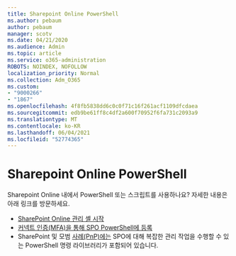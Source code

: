 ```yaml
---
title: Sharepoint Online PowerShell
ms.author: pebaum
author: pebaum
manager: scotv
ms.date: 04/21/2020
ms.audience: Admin
ms.topic: article
ms.service: o365-administration
ROBOTS: NOINDEX, NOFOLLOW
localization_priority: Normal
ms.collection: Adm_O365
ms.custom:
- "9000266"
- "1867"
ms.openlocfilehash: 4f8fb5838dd6c0c0f71c16f261acf1109dfcdaea
ms.sourcegitcommit: edb9be61ff8c4df2a600f70952f6fa731c2093a9
ms.translationtype: MT
ms.contentlocale: ko-KR
ms.lasthandoff: 06/04/2021
ms.locfileid: "52774365"
---
```

# <a name="sharepoint-online-powershell"></a>Sharepoint Online PowerShell

Sharepoint Online 내에서 PowerShell 또는 스크립트를 사용하나요? 자세한 내용은 아래 링크를 방문하세요.
- [SharePoint Online 관리 셸 시작](/powershell/sharepoint/sharepoint-online/connect-sharepoint-online?view=sharepoint-ps)
- [커넥트 인증(MFA)을 통해 SPO PowerShell에 등록](/powershell/sharepoint/sharepoint-online/connect-sharepoint-online?view=sharepoint-ps#to-connect-with-multifactor-authentication-mfa)
- SharePoint 및 모범 [사례(PnP)에는](/powershell/sharepoint/sharepoint-pnp/sharepoint-pnp-cmdlets?view=sharepoint-ps) SPO에 대해 복잡한 관리 작업을 수행할 수 있는 PowerShell 명령 라이브러리가 포함되어 있습니다.
